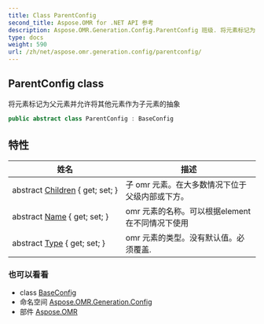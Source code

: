 ```yaml
---
title: Class ParentConfig
second_title: Aspose.OMR for .NET API 参考
description: Aspose.OMR.Generation.Config.ParentConfig 班级. 将元素标记为父元素并允许将其他元素作为子元素的抽象
type: docs
weight: 590
url: /zh/net/aspose.omr.generation.config/parentconfig/
---
```

## ParentConfig class

将元素标记为父元素并允许将其他元素作为子元素的抽象

```csharp
public abstract class ParentConfig : BaseConfig
```

## 特性

| 姓名 | 描述 |
| --- | --- |
| abstract [Children](../../aspose.omr.generation.config/parentconfig/children/) { get; set; } | 子 omr 元素。在大多数情况下位于父级内部或下方。 |
| abstract [Name](../../aspose.omr.generation.config/baseconfig/name/) { get; set; } | omr 元素的名称。可以根据element 在不同情况下使用 |
| abstract [Type](../../aspose.omr.generation.config/baseconfig/type/) { get; set; } | omr 元素的类型。没有默认值。必须覆盖. |

### 也可以看看

* class [BaseConfig](../baseconfig/)
* 命名空间 [Aspose.OMR.Generation.Config](../../aspose.omr.generation.config/)
* 部件 [Aspose.OMR](../../)


